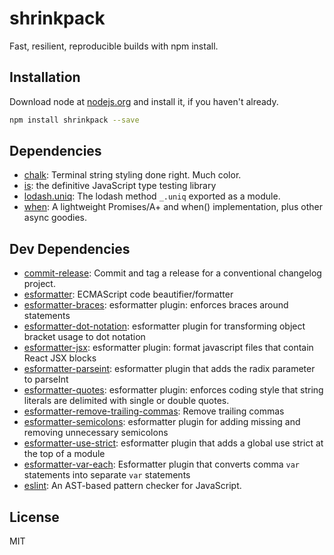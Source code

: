 # shrinkpack 

Fast, resilient, reproducible builds with npm install.

## Installation

Download node at [nodejs.org](http://nodejs.org) and install it, if you haven't already.

```sh
npm install shrinkpack --save
```



## Dependencies

- [chalk](https://github.com/chalk/chalk): Terminal string styling done right. Much color.
- [is](https://github.com/enricomarino/is): the definitive JavaScript type testing library
- [lodash.uniq](https://github.com/lodash/lodash): The lodash method `_.uniq` exported as a module.
- [when](https://github.com/cujojs/when): A lightweight Promises/A+ and when() implementation, plus other async goodies.

## Dev Dependencies

- [commit-release](https://github.com/JamieMason/commit-release): Commit and tag a release for a conventional changelog project.
- [esformatter](https://github.com/millermedeiros/esformatter): ECMAScript code beautifier/formatter
- [esformatter-braces](https://github.com/pgilad/esformatter-braces): esformatter plugin: enforces braces around statements
- [esformatter-dot-notation](https://github.com/pgilad/esformatter-dot-notation): esformatter plugin for transforming object bracket usage to dot notation
- [esformatter-jsx](https://github.com/royriojas/esformatter-jsx): esformatter plugin: format javascript files that contain React JSX blocks
- [esformatter-parseint](https://github.com/kewah/esformatter-parseint): esformatter plugin that adds the radix parameter to parseInt
- [esformatter-quotes](https://github.com/millermedeiros/esformatter-quotes): esformatter plugin: enforces coding style that string literals are delimited with single or double quotes.
- [esformatter-remove-trailing-commas](https://github.com/kewah/esformatter-remove-trailing-commas): Remove trailing commas
- [esformatter-semicolons](https://github.com/bulyshko/esformatter-semicolons): esformatter plugin for adding missing and removing unnecessary semicolons
- [esformatter-use-strict](https://github.com/briandipalma/esformatter-use-strict): esformatter plugin that adds a global use strict at the top of a module
- [esformatter-var-each](https://github.com/twolfson/esformatter-var-each): Esformatter plugin that converts comma `var` statements into separate `var` statements
- [eslint](https://github.com/eslint/eslint): An AST-based pattern checker for JavaScript.


## License

MIT

